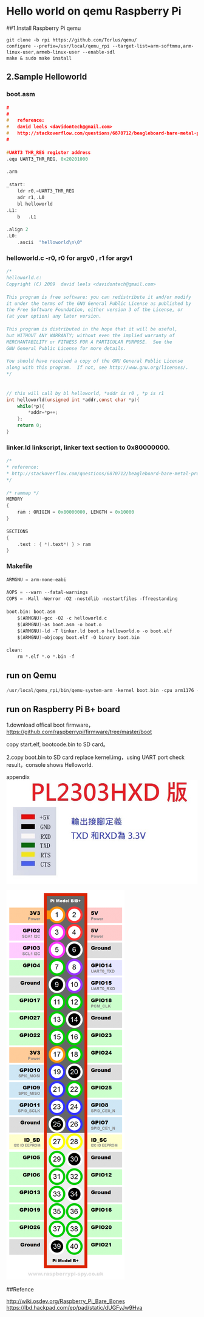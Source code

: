 # Hello world on qemu Raspberry Pi



##1.Install Raspberry Pi qemu
```
git clone -b rpi https://github.com/Torlus/qemu/
configure --prefix=/usr/local/qemu_rpi --target-list=arm-softmmu,arm-linux-user,armeb-linux-user --enable-sdl
make & sudo make install
```

## 2.Sample Helloworld

### boot.asm
```c
#
#
#   reference:
#   david leels <davidontech@gmail.com>
#   http://stackoverflow.com/questions/6870712/beagleboard-bare-metal-programming
#

#UART3 THR_REG register address
.equ UART3_THR_REG, 0x20201000

.arm

_start:
    ldr r0,=UART3_THR_REG
    adr	r1,.L0
	bl helloworld
.L1:
	b	.L1

.align 2
.L0:
	.ascii	"helloworld\n\0"
```

### helloworld.c -r0, r0 for argv0 , r1 for argv1

```c
/*
helloworld.c:
Copyright (C) 2009  david leels <davidontech@gmail.com>

This program is free software: you can redistribute it and/or modify
it under the terms of the GNU General Public License as published by
the Free Software Foundation, either version 3 of the License, or
(at your option) any later version.

This program is distributed in the hope that it will be useful,
but WITHOUT ANY WARRANTY; without even the implied warranty of
MERCHANTABILITY or FITNESS FOR A PARTICULAR PURPOSE.  See the
GNU General Public License for more details.

You should have received a copy of the GNU General Public License
along with this program.  If not, see http://www.gnu.org/licenses/.
*/


// this will call by bl helloworld, *addr is r0 , *p is r1
int helloworld(unsigned int *addr,const char *p){
	while(*p){
		*addr=*p++;
	};
	return 0;
}
```

### linker.ld linkscript, linker text section to 0x80000000.
```c
/*
* reference:
* http://stackoverflow.com/questions/6870712/beagleboard-bare-metal-programming
*/

/* rammap */
MEMORY
{
    ram : ORIGIN = 0x80000000, LENGTH = 0x10000
}

SECTIONS
{
    .text : { *(.text*) } > ram
}
```

### Makefile
```c
ARMGNU = arm-none-eabi

AOPS = --warn --fatal-warnings
COPS = -Wall -Werror -O2 -nostdlib -nostartfiles -ffreestanding

boot.bin: boot.asm
	$(ARMGNU)-gcc -O2 -c helloworld.c
	$(ARMGNU)-as boot.asm -o boot.o
	$(ARMGNU)-ld -T linker.ld boot.o helloworld.o -o boot.elf
	$(ARMGNU)-objcopy boot.elf -O binary boot.bin

clean:
	rm *.elf *.o *.bin -f
```

## run on Qemu

```c
/usr/local/qemu_rpi/bin/qemu-system-arm -kernel boot.bin -cpu arm1176 -m 256 -M raspi -serial stdio
```

## run on Raspberry Pi B+ board

1.download offical boot firmware，https://github.com/raspberrypi/firmware/tree/master/boot

 copy start.elf, bootcode.bin to SD card。

2.copy boot.bin to SD card replace kernel.img，using UART port check result，console shows Helloworld.

appendix
![](./images/hackpad.com_qivrzCRU6mW_p.263538_1414775778651_PL2303HXD.jpg)


![](./images/hackpad.com_qivrzCRU6mW_p.263538_1414775756743_Raspberry-Pi-GPIO-Layout-Model-B-Plus-312x1024.png)

##Refence

http://wiki.osdev.org/Raspberry_Pi_Bare_Bones
https://lbd.hackpad.com/ep/pad/static/dUGFyJw9Hva
